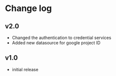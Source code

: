 # Change log

## v2.0

- Changed the authentication to credential services
- Added new datasource for google project ID

## v1.0

- initial release

